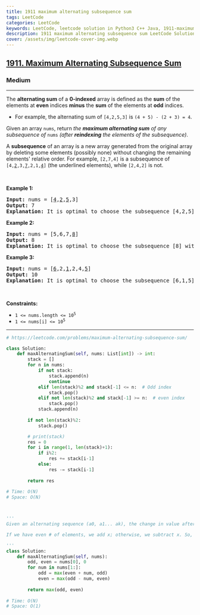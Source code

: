```yaml
---
title: 1911 maximum alternating subsequence sum
tags: LeetCode
categories: LeetCode
keywords: LeetCode, leetcode solution in Python3 C++ Java, 1911-maximum-alternating-subsequence-sum solution
description: 1911 maximum alternating subsequence sum LeetCode Solution Explained
cover: /assets/img/leetcode-cover-img.webp
---
```



<h2><a href="https://leetcode.com/problems/maximum-alternating-subsequence-sum/">1911. Maximum Alternating Subsequence Sum</a></h2><h3>Medium</h3><hr><div><p>The <strong>alternating sum</strong> of a <strong>0-indexed</strong> array is defined as the <strong>sum</strong> of the elements at <strong>even</strong> indices <strong>minus</strong> the <strong>sum</strong> of the elements at <strong>odd</strong> indices.</p>

<ul>
	<li>For example, the alternating sum of <code>[4,2,5,3]</code> is <code>(4 + 5) - (2 + 3) = 4</code>.</li>
</ul>

<p>Given an array <code>nums</code>, return <em>the <strong>maximum alternating sum</strong> of any subsequence of </em><code>nums</code><em> (after <strong>reindexing</strong> the elements of the subsequence)</em>.</p>

<ul>
</ul>

<p>A <strong>subsequence</strong> of an array is a new array generated from the original array by deleting some elements (possibly none) without changing the remaining elements' relative order. For example, <code>[2,7,4]</code> is a subsequence of <code>[4,<u>2</u>,3,<u>7</u>,2,1,<u>4</u>]</code> (the underlined elements), while <code>[2,4,2]</code> is not.</p>

<p>&nbsp;</p>
<p><strong class="example">Example 1:</strong></p>

<pre><strong>Input:</strong> nums = [<u>4</u>,<u>2</u>,<u>5</u>,3]
<strong>Output:</strong> 7
<strong>Explanation:</strong> It is optimal to choose the subsequence [4,2,5] with alternating sum (4 + 5) - 2 = 7.
</pre>

<p><strong class="example">Example 2:</strong></p>

<pre><strong>Input:</strong> nums = [5,6,7,<u>8</u>]
<strong>Output:</strong> 8
<strong>Explanation:</strong> It is optimal to choose the subsequence [8] with alternating sum 8.
</pre>

<p><strong class="example">Example 3:</strong></p>

<pre><strong>Input:</strong> nums = [<u>6</u>,2,<u>1</u>,2,4,<u>5</u>]
<strong>Output:</strong> 10
<strong>Explanation:</strong> It is optimal to choose the subsequence [6,1,5] with alternating sum (6 + 5) - 1 = 10.
</pre>

<p>&nbsp;</p>
<p><strong>Constraints:</strong></p>

<ul>
	<li><code>1 &lt;= nums.length &lt;= 10<sup>5</sup></code></li>
	<li><code>1 &lt;= nums[i] &lt;= 10<sup>5</sup></code></li>
</ul></div>

---




```python
# https://leetcode.com/problems/maximum-alternating-subsequence-sum/

class Solution:
    def maxAlternatingSum(self, nums: List[int]) -> int:
        stack = []
        for n in nums:
            if not stack:
                stack.append(n)
                continue
            elif len(stack)%2 and stack[-1] <= n:  # Odd index
                stack.pop()
            elif not len(stack)%2 and stack[-1] >= n:  # even index
                stack.pop()
            stack.append(n)
                
        if not len(stack)%2:
            stack.pop()

        # print(stack)
        res = 0
        for i in range(1, len(stack)+1):
            if i%2:
                res += stack[i-1]
            else:
                res -= stack[i-1]
        
        return res
    
# Time: O(N)
# Space: O(N)



'''
Given an alternating sequence (a0, a1... ak), the change in value after appending an element x depends only on whether we have an even or odd number of elements so far:

If we have even # of elements, we add x; otherwise, we subtract x. So, tracking the best subsequences of odd and even sizes gives an extremely simple update formula.

'''
class Solution:
    def maxAlternatingSum(self, nums):
        odd, even = nums[0], 0
        for num in nums[1:]:
            odd = max(even + num, odd)
            even = max(odd - num, even)
        
        return max(odd, even)
    
# Time: O(N)
# Space: O(1)
```
